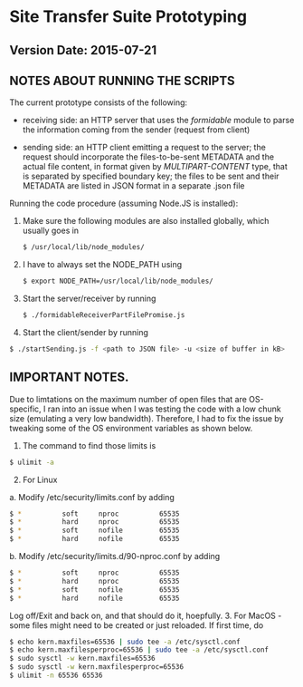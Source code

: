 # Site Transfer Suite Prototyping #

## Version Date: 2015-07-21 ##

NOTES ABOUT RUNNING THE SCRIPTS
-------------------------------

The current prototype consists of the following:

-	receiving side: an HTTP server that uses the *formidable* module
	to parse the information coming from the sender (request from client)
	
-	sending side: an HTTP client emitting a request to the server; the request
	should incorporate the files-to-be-sent METADATA and the actual file content,
	in format given by *MULTIPART-CONTENT* type, that is separated by specified
	boundary key; the files to be sent and their METADATA are listed in JSON format
	in a separate .json file

Running the code procedure (assuming Node.JS is installed):

1. Make sure the following modules are also installed globally, which usually goes in
   ```bash
   $ /usr/local/lib/node_modules/
   ```

2. I have to always set the NODE_PATH using
   ```bash
   $ export NODE_PATH=/usr/local/lib/node_modules/
   ```

3. Start the server/receiver by running
   ```bash
   $ ./formidableReceiverPartFilePromise.js
   ```
4.	Start the client/sender by running
   ```bash
   $ ./startSending.js -f <path to JSON file> -u <size of buffer in kB>
   ```

IMPORTANT NOTES.
----------------

Due to limtations on the maximum number of open files that are OS-specific, I ran into an issue
when I was testing the code with a low chunk size (emulating a very low bandwidth). Therefore, I
had to fix the issue by tweaking some of the OS environment variables as shown below.

1. The command to find those limits is
```bash
$ ulimit -a
```
2. For Linux

 a. Modify /etc/security/limits.conf by adding
 ```bash
 $ *          soft     nproc          65535
 $ *          hard     nproc          65535
 $ *          soft     nofile         65535
 $ *          hard     nofile         65535
 ```
 b. Modify /etc/security/limits.d/90-nproc.conf by adding
 ```bash
 $ *          soft     nproc          65535
 $ *          hard     nproc          65535
 $ *          soft     nofile         65535
 $ *          hard     nofile         65535
 ```
 Log off/Exit and back on, and that should do it, hoepfully.
3. For MacOS - some files might need to be created or just reloaded. If first time, do
 ```bash
 $ echo kern.maxfiles=65536 | sudo tee -a /etc/sysctl.conf
 $ echo kern.maxfilesperproc=65536 | sudo tee -a /etc/sysctl.conf
 $ sudo sysctl -w kern.maxfiles=65536
 $ sudo sysctl -w kern.maxfilesperproc=65536
 $ ulimit -n 65536 65536
 ```

